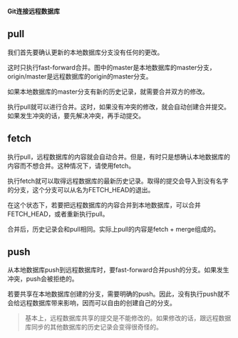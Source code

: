 **Git连接远程数据库**

## pull
我们首先要确认更新的本地数据库分支没有任何的更改。

这时只执行fast-forward合并。图中的master是本地数据库的master分支，origin/master是远程数据库的origin的master分支。

如果本地数据库的master分支有新的历史记录，就需要合并双方的修改。

执行pull就可以进行合并。这时，如果没有冲突的修改，就会自动创建合并提交。如果发生冲突的话，要先解决冲突，再手动提交。

## fetch
执行pull，远程数据库的内容就会自动合并。但是，有时只是想确认本地数据库的内容而不想合并。这种情况下，请使用fetch。

执行fetch就可以取得远程数据库的最新历史记录。取得的提交会导入到没有名字的分支，这个分支可以从名为FETCH_HEAD的退出。

在这个状态下，若要把远程数据库的内容合并到本地数据库，可以合并FETCH_HEAD，或者重新执行pull。

合并后，历史记录会和pull相同。实际上pull的内容是fetch + merge组成的。

## push

从本地数据库push到远程数据库时，要fast-forward合并push的分支。如果发生冲突，push会被拒绝的。

若要共享在本地数据库创建的分支，需要明确的push。因此，没有执行push就不会给远程数据库带来影响，因而可以自由的创建自己的分支。

>基本上，远程数据库共享的提交是不能修改的。如果修改的话，跟远程数据库同步的其他数据库的历史记录会变得很奇怪的。